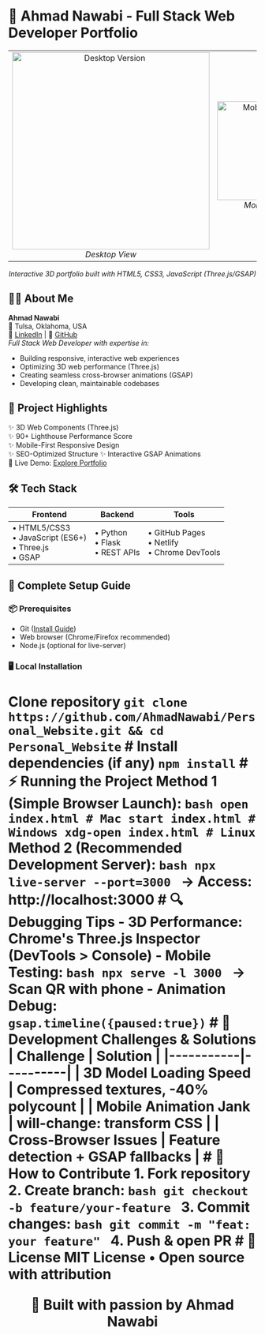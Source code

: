 # 🚀 Ahmad Nawabi - Full Stack Web Developer Portfolio  
<div align="center"><table><tr><td align="center"><img src="images/portfolio-preview.png" alt="Desktop Version" width="400"/><br><em>Desktop View</em></td><td align="center"><img src="images/portfolio-preview-mobile.png" alt="Mobile Version" width="200"/><br><em>Mobile View</em></td></tr></table><p><em>Interactive 3D portfolio built with HTML5, CSS3, JavaScript (Three.js/GSAP)</em></p></div>  

## 👨‍💻 About Me  
**Ahmad Nawabi**  
📍 Tulsa, Oklahoma, USA  
🔗 [LinkedIn](https://www.linkedin.com/in/ahmadshamoonnawabi) | 📂 [GitHub](https://github.com/AhmadNawabi)  
*Full Stack Web Developer with expertise in:*  
- Building responsive, interactive web experiences  
- Optimizing 3D web performance (Three.js)  
- Creating seamless cross-browser animations (GSAP)  
- Developing clean, maintainable codebases  

## 🌟 Project Highlights  
✨ 3D Web Components (Three.js)  
✨ 90+ Lighthouse Performance Score  
✨ Mobile-First Responsive Design  
✨ SEO-Optimized Structure
✨ Interactive GSAP Animations  
🔗 Live Demo: [Explore Portfolio](#)  

## 🛠️ Tech Stack  
| Frontend | Backend | Tools |  
|----------|---------|-------|  
| • HTML5/CSS3<br>• JavaScript (ES6+)<br>• Three.js<br>• GSAP | • Python<br>• Flask<br>• REST APIs | • GitHub Pages<br>• Netlify<br>• Chrome DevTools |  

## 🚀 Complete Setup Guide  
### 📦 Prerequisites  
- Git ([Install Guide](https://git-scm.com/downloads))  
- Web browser (Chrome/Firefox recommended)  
- Node.js (optional for live-server)  

### 🖥️ Local Installation  
# Clone repository `git clone https://github.com/AhmadNawabi/Personal_Website.git && cd Personal_Website` # Install dependencies (if any) `npm install` # ⚡ Running the Project **Method 1 (Simple Browser Launch):** ```bash open index.html # Mac start index.html # Windows xdg-open index.html # Linux ``` **Method 2 (Recommended Development Server):** ```bash npx live-server --port=3000 ``` → Access: http://localhost:3000 # 🔍 Debugging Tips - **3D Performance:** Chrome's Three.js Inspector (DevTools > Console) - **Mobile Testing:** ```bash npx serve -l 3000 ``` → Scan QR with phone - **Animation Debug:** `gsap.timeline({paused:true})` # 🧠 Development Challenges & Solutions | Challenge | Solution | |-----------|----------| | 3D Model Loading Speed | Compressed textures, -40% polycount | | Mobile Animation Jank | will-change: transform CSS | | Cross-Browser Issues | Feature detection + GSAP fallbacks | # 🤝 How to Contribute 1. Fork repository 2. Create branch: ```bash git checkout -b feature/your-feature ``` 3. Commit changes: ```bash git commit -m "feat: your feature" ``` 4. Push & open PR # 📜 License MIT License • Open source with attribution <p align="center">🔨 <strong>Built with passion</strong> by Ahmad Nawabi</p>
